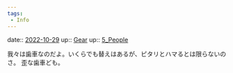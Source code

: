 ```yaml
---
tags:
 - Info
---
```


date:: [2022-10-29](Daily_Note/2022-10-29.md)
up:: [Gear](../Bar/Novel/Topics/Gear.md)
up:: [5_People](../Bar/Novel/Nacaria/5_People.md)

我々は歯車なのだよ。いくらでも替えはあるが、ピタリとハマるとは限らないのさ。
歪な歯車ども。